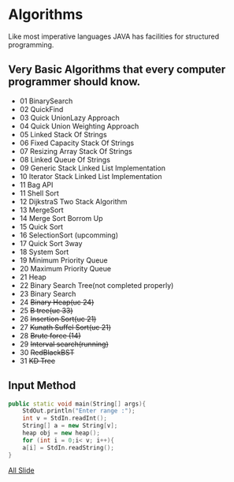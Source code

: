 # Algorithms
Like most imperative languages JAVA has facilities for structured programming.

## Very Basic Algorithms that every computer programmer should know.

* 01 BinarySearch
* 02 QuickFind
* 03 Quick UnionLazy Approach
* 04 Quick Union Weighting Approach
* 05 Linked Stack Of Strings
* 06 Fixed Capacity Stack Of Strings
* 07 Resizing Array Stack Of Strings
* 08 Linked Queue Of Strings
* 09 Generic Stack Linked List Implementation
* 10 Iterator Stack Linked List Implementation
* 11 Bag API
* 11 Shell Sort
* 12 DijkstraS Two Stack Algorithm
* 13 MergeSort
* 14 Merge Sort Borrom Up
* 15 Quick Sort
* 16 SelectionSort (upcomming)
* 17 Quick Sort 3way
* 18 System Sort
* 19 Minimum Priority Queue
* 20 Maximum Priority Queue
* 21 Heap
* 22 Binary Search Tree(not completed properly)
* 23 Binary Search
* 24 ~~Binary Heap(uc 24)~~
* 25 ~~B tree(uc 33)~~
* 26 ~~Insertion Sort(uc 21)~~
* 27 ~~Kunath Suffel Sort(uc 21)~~
* 28 ~~Brute force (14)~~
* 29 ~~Interval search(running)~~
* 30 ~~RedBlackBST~~
* 31 ~~KD Tree~~


## Input Method
```cpp
public static void main(String[] args){	
	StdOut.println("Enter range :");
	int v = StdIn.readInt();
	String[] a = new String[v];
	heap obj = new heap();
	for (int i = 0;i< v; i++){
	a[i] = StdIn.readString();
}
```

[All Slide](https://researchweb.iiit.ac.in/~syed.akhtar/teaching/cpro16/lab8/problem_statements/RecursionPracticeQuestions-UG1.pdf)